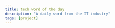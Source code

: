 ```yaml
---
title: tech word of the day
description: "A daily word from the IT industry"
tags: [project]
---
```

